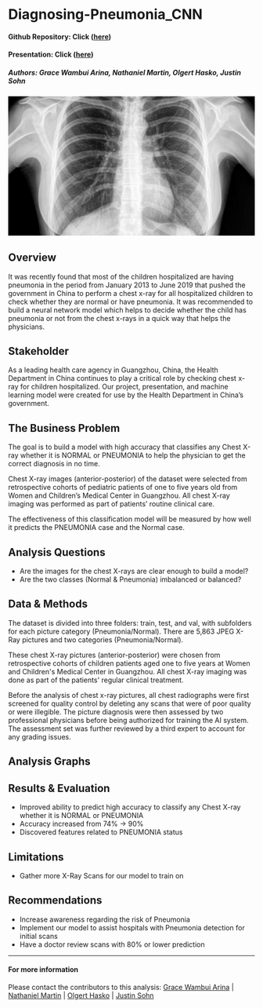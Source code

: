 # Diagnosing-Pneumonia_CNN
#### Github Repository: Click ([here]())
#### Presentation: Click ([here]())
##### Authors: Grace Wambui Arina, Nathaniel Martin, Olgert Hasko, Justin Sohn

![Header Image](images/headerimage.png)

## Overview
It was recently found that most of the children hospitalized are having pneumonia in the period from January 2013 to June 2019 that pushed the government in China to perform a chest x-ray for all hospitalized children to check whether they are normal or have pneumonia. It was recommended to build a neural network model which helps to decide whether the child has pneumonia or not from the chest x-rays in a quick way that helps the physicians.

## Stakeholder
As a leading health care agency in Guangzhou, China, the Health Department in China continues to play a critical role by checking chest x-ray for children hospitalized. Our project, presentation, and machine learning model were created for use by the Health Department in China’s government.

## The Business Problem 
The goal is to build a model with high accuracy that classifies any Chest X-ray whether it is NORMAL or PNEUMONIA to help the physician to get the correct diagnosis in no time.

Chest X-ray images (anterior-posterior) of the dataset were selected from retrospective cohorts of pediatric patients of one to five years old from Women and Children’s Medical Center in Guangzhou. All chest X-ray imaging was performed as part of patients’ routine clinical care.

The effectiveness of this classification model will be measured by how well it predicts the PNEUMONIA case and the Normal case.

## Analysis Questions 
- Are the images for the chest X-rays are clear enough to build a model?
- Are the two classes (Normal & Pneumonia) imbalanced or balanced?

## Data & Methods
The dataset is divided into three folders: train, test, and val, with subfolders for each picture category (Pneumonia/Normal). There are 5,863 JPEG X-Ray pictures and two categories (Pneumonia/Normal).

These chest X-ray pictures (anterior-posterior) were chosen from retrospective cohorts of children patients aged one to five years at Women and Children's Medical Center in Guangzhou. All chest X-ray imaging was done as part of the patients' regular clinical treatment.

Before the analysis of chest x-ray pictures, all chest radiographs were first screened for quality control by deleting any scans that were of poor quality or were illegible. The picture diagnosis were then assessed by two professional physicians before being authorized for training the AI system. The assessment set was further reviewed by a third expert to account for any grading issues.

## Analysis Graphs

## Results & Evaluation
- Improved ability to predict high accuracy to classify any Chest X-ray whether it is NORMAL or PNEUMONIA
- Accuracy increased from 74% -> 90%
- Discovered features related to PNEUMONIA status 

## Limitations 

- Gather more X-Ray Scans for our model to train on

## Recommendations 
- Increase awareness regarding the risk of Pneumonia 
- Implement our model to assist hospitals with Pneumonia detection for initial scans
- Have a doctor review scans with 80% or lower prediction

---

#### For more information
Please contact the contributors to this analysis: 
[Grace Wambui Arina](https://www.linkedin.com/in/grace-arina/) |
[Nathaniel Martin](https://www.linkedin.com/in/nathaniel-martin-73b037227/) |
[Olgert Hasko](https://www.linkedin.com/in/olgert-hasko-47519097/) |
[Justin Sohn](https://www.linkedin.com/in/justin-sohn-689901193/) 

